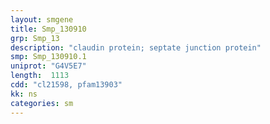 ```yaml
---
layout: smgene
title: Smp_130910
grp: Smp_13
description: "claudin protein; septate junction protein"
smp: Smp_130910.1
uniprot: "G4V5E7"
length:  1113
cdd: "cl21598, pfam13903"
kk: ns
categories: sm
---
```

